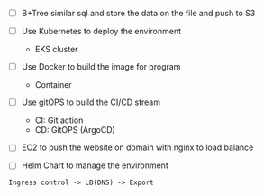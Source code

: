 - [ ] B+Tree similar sql and store the data on the file and push to S3

- [ ] Use Kubernetes to deploy the environment 
  - EKS cluster
  
- [ ] Use Docker to build the image for program
  - Container 

- [ ] Use gitOPS to build the CI/CD stream
  - CI: Git action
  - CD: GitOPS (ArgoCD)

- [ ] EC2 to push the website on domain with nginx to load balance

- [ ] Helm Chart to manage the environment 

```
Ingress control -> LB(DNS) -> Export
```